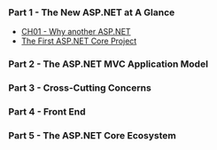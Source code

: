 ### Part 1 - The New ASP.NET at A Glance

- [CH01 - Why another ASP.NET](/ComputerScience/Microsoft/ASPNetCore/Programming_ASPNetCore.md/P1CH01.md)  
- [The First ASP.NET Core Project](/ComputerScience/Microsoft/ASPNetCore/Programming_ASPNetCore.md/P1CH02.md)  

### Part 2 - The ASP.NET MVC Application Model

### Part 3 - Cross-Cutting Concerns

### Part 4 - Front End

### Part 5 - The ASP.NET Core Ecosystem

